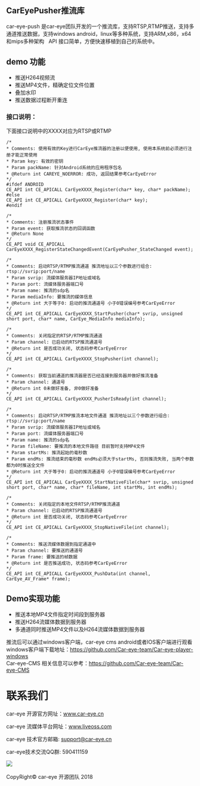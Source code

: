 ## CarEyePusher推流库
car-eye-push 是car-eye团队开发的一个推流库，支持RTSP,RTMP推送，支持多通道推送数据，支持windows android，linux等多种系统，支持ARM,x86，x64和mips多种架构   
API 接口简单，方便快速移植到自己的系统中。

## demo 功能   
* 推送H264视频流   
* 推送MP4文件，精确定位文件位置  
* 叠加水印   
* 推送数据过程断开重连   


### 接口说明：
下面接口说明中的XXXX对应为RTSP或RTMP  

	/*
	* Comments: 使用有效的Key进行CarEye推流器的注册以便使用, 使用本系统前必须进行注册才能正常使用
	* Param key: 有效的密钥
	* Param packName: 针对Android系统的应用程序包名
	* @Return int CAREYE_NOERROR: 成功, 返回结果参考CarEyeError
	*/
	#ifdef ANDROID
	CE_API int CE_APICALL CarEyeXXXX_Register(char* key, char* packName);
	#else
	CE_API int CE_APICALL CarEyeXXXX_Register(char* key);
	#endif

	/*
	* Comments: 注册推流状态事件
	* Param event: 获取推流状态的回调函数
	* @Return None
	*/
	CE_API void CE_APICALL CarEyeXXXX_RegisterStateChangedEvent(CarEyePusher_StateChanged event);

	/*
	* Comments: 启动RTSP/RTMP推流通道 推流地址以三个参数进行组合: rtsp://svrip:port/name
	* Param svrip: 流媒体服务器IP地址或域名
	* Param port: 流媒体服务器端口号
	* Param name: 推流的sdp名
	* Param mediaInfo: 要推流的媒体信息
	* @Return int 大于等于0: 启动的推流通道号 小于0错误编号参考CarEyeError
	*/
	CE_API int CE_APICALL CarEyeXXXX_StartPusher(char* svrip, unsigned short port, char* name, CarEye_MediaInfo mediaInfo);

	/*
	* Comments: 关闭指定的RTSP/RTMP推流通道
	* Param channel: 已启动的RTSP推流通道号
	* @Return int 是否成功关闭, 状态码参考CarEyeError
	*/
	CE_API int CE_APICALL CarEyeXXXX_StopPusher(int channel);

	/*
	* Comments: 获取当前通道的推流器是否已经连接到服务器并做好推流准备
	* Param channel: 通道号
	* @Return int 0未做好准备, 非0做好准备
	*/
	CE_API int CE_APICALL CarEyeXXXX_PusherIsReady(int channel);

	/*
	* Comments: 启动RTSP/RTMP推流本地文件通道 推流地址以三个参数进行组合: rtsp://svrip:port/name
	* Param svrip: 流媒体服务器IP地址或域名
	* Param port: 流媒体服务器端口号
	* Param name: 推流的sdp名
	* Param fileName: 要推流的本地文件路径 目前暂时支持MP4文件
	* Param startMs: 推流起始的毫秒数
	* Param endMs: 推流结束的毫秒数 endMs必须大于startMs, 否则推流失败, 当两个参数都为0时推送全文件
	* @Return int 大于等于0: 启动的推流通道号 小于0错误编号参考CarEyeError
	*/
	CE_API int CE_APICALL CarEyeXXXX_StartNativeFile(char* svrip, unsigned short port, char* name, char* fileName, int startMs, int endMs);

	/*
	* Comments: 关闭指定的本地文件RTSP/RTMP推流通道
	* Param channel: 已启动的RTSP推流通道号
	* @Return int 是否成功关闭, 状态码参考CarEyeError
	*/
	CE_API int CE_APICALL CarEyeXXXX_StopNativeFile(int channel);

	/*
	* Comments: 推送流媒体数据到指定通道中
	* Param channel: 要推送的通道号
	* Param frame: 要推送的帧数据
	* @Return int 是否推送成功, 状态码参考CarEyeError
	*/
	CE_API int CE_APICALL CarEyeXXXX_PushData(int channel, CarEye_AV_Frame* frame);

## Demo实现功能
* 推送本地MP4文件指定时间段到服务器
* 推送H264流媒体数据到服务器
* 多通道同时推送MP4文件以及H264流媒体数据到服务器

推流后可以通过windows客户端，car-eye cms android或者IOS客户端进行观看
windows客户端下载地址：https://github.com/Car-eye-team/Car-eye-player-windows  
Car-eye-CMS 相关信息可以参考：https://github.com/Car-eye-team/Car-eye-CMS    


# 联系我们

car-eye 开源官方网址：www.car-eye.cn    

car-eye 流媒体平台网址：www.liveoss.com  

car-eye 技术官方邮箱: support@car-eye.cn

car-eye技术交流QQ群: 590411159        

![](https://github.com/Car-eye-team/Car-eye-server/blob/master/car-server/doc/QQ.jpg)  


CopyRight©  car-eye 开源团队 2018

